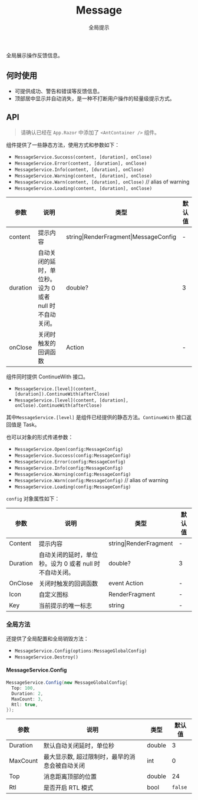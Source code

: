 ﻿---
category: Components
subtitle: 全局提示
type: 反馈
title: Message
---

全局展示操作反馈信息。

## 何时使用

- 可提供成功、警告和错误等反馈信息。
- 顶部居中显示并自动消失，是一种不打断用户操作的轻量级提示方式。

## API

> 请确认已经在 `App.Razor` 中添加了 `<AntContainer />` 组件。

组件提供了一些静态方法，使用方式和参数如下：

- `MessageService.Success(content, [duration], onClose)`
- `MessageService.Error(content, [duration], onClose)`
- `MessageService.Info(content, [duration], onClose)`
- `MessageService.Warning(content, [duration], onClose)`
- `MessageService.Warn(content, [duration], onClose)` // alias of warning
- `MessageService.Loading(content, [duration], onClose)`

| 参数     | 说明                                          | 类型                      | 默认值 |
| -------- | --------------------------------------------- | ------------------------- | ------ |
| content  | 提示内容                                      | string\|RenderFragment\|MessageConfig | -      |
| duration | 自动关闭的延时，单位秒。设为 0 或者 null 时不自动关闭。 | double?                    | 3      |
| onClose  | 关闭时触发的回调函数                          | Action                  | -      |

组件同时提供 ContinueWith 接口。

- `MessageService.[level](content, [duration]).ContinueWith(afterClose)`
- `MessageService.[level](content, [duration], onClose).ContinueWith(afterClose)`

其中`MessageService.[level]` 是组件已经提供的静态方法。`ContinueWith` 接口返回值是 Task。

也可以对象的形式传递参数：

- `MessageService.Open(config:MessageConfig)`
- `MessageService.Success(config:MessageConfig)`
- `MessageService.Error(config:MessageConfig)`
- `MessageService.Info(config:MessageConfig)`
- `MessageService.Warning(config:MessageConfig)`
- `MessageService.Warn(config:MessageConfig)` // alias of warning
- `MessageService.Loading(config:MessageConfig)`

`config` 对象属性如下：

| 参数     | 说明                                          | 类型           | 默认值 |
| -------- | --------------------------------------------- | -------------- | ------ |
| Content  | 提示内容                                      | string\|RenderFragment      | -      |
| Duration | 自动关闭的延时，单位秒。设为 0 或者 null 时不自动关闭。 | double?         | 3      |
| OnClose  | 关闭时触发的回调函数                          | event Action       | -      |
| Icon     | 自定义图标                                    | RenderFragment      | -      |
| Key      | 当前提示的唯一标志                            | string | -      |

### 全局方法

还提供了全局配置和全局销毁方法：

- `MessageService.Config(options:MessageGlobalConfig)`
- `MessageService.Destroy()`

#### MessageService.Config

```c#
MessageService.Config(new MessageGlobalConfig{
  Top: 100,
  Duration: 2,
  MaxCount: 3,
  Rtl: true,
});
```

| 参数 | 说明 | 类型 | 默认值 |
| --- | --- | --- | --- |
| Duration | 默认自动关闭延时，单位秒 | double | 3 |
| MaxCount | 最大显示数, 超过限制时，最早的消息会被自动关闭 | int | 0 |
| Top | 消息距离顶部的位置 | double | 24 |
| Rtl | 是否开启 RTL 模式 | bool | `false` |